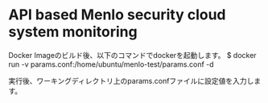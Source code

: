 # API based Menlo security cloud system monitoring

Docker Imageのビルド後、以下のコマンドでdockerを起動します。
 $ docker run -v <your working directory>params.conf:/home/ubuntu/menlo-test/params.conf -d <your build image>

実行後、ワーキングディレクトリ上のparams.confファイルに設定値を入力します。
